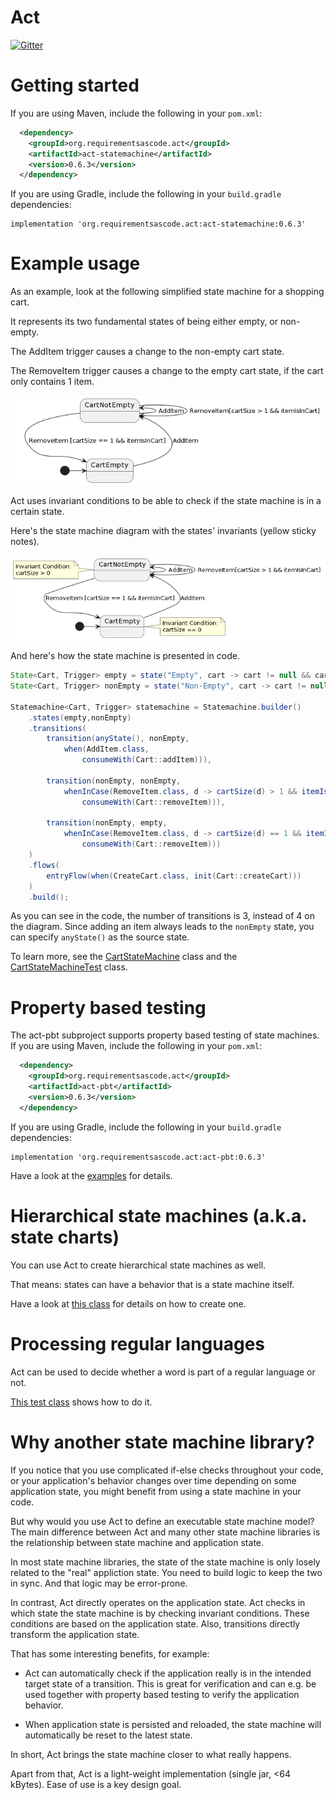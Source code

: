 Act
===
[![Gitter](https://badges.gitter.im/requirementsascode/community.svg)](https://gitter.im/requirementsascode/community?utm_source=badge&utm_medium=badge&utm_campaign=pr-badge)

# Getting started
If you are using Maven, include the following in your `pom.xml`:

``` xml
  <dependency>
    <groupId>org.requirementsascode.act</groupId>
    <artifactId>act-statemachine</artifactId>
    <version>0.6.3</version>
  </dependency>
```

If you are using Gradle, include the following in your `build.gradle` dependencies:

```
implementation 'org.requirementsascode.act:act-statemachine:0.6.3'
```

# Example usage

As an example, look at the following simplified state machine for a shopping cart.

It represents its two fundamental states of being either empty, or non-empty.

The AddItem trigger causes a change to the non-empty cart state.

The RemoveItem trigger causes a change to the empty cart state, if the cart only contains 1 item.

![Image of a statemachine of a shopping cart, with two states](https://github.com/bertilmuth/act/blob/main/doc/flat_statemachine_without_invariants_diagram.png)

Act uses invariant conditions to be able to check if the state machine is in a certain state.

Here's the state machine diagram with the states' invariants (yellow sticky notes).

![Image of a statemachine of a shopping cart, with two states and invariants](https://github.com/bertilmuth/act/blob/main/doc/flat_statemachine_diagram_withInvariants.png)

And here's how the state machine is presented in code.

``` java
State<Cart, Trigger> empty = state("Empty", cart -> cart != null && cart.items().size() == 0);
State<Cart, Trigger> nonEmpty = state("Non-Empty", cart -> cart != null && cart.items().size() > 0);

Statemachine<Cart, Trigger> statemachine = Statemachine.builder()
	.states(empty,nonEmpty)
	.transitions(
		transition(anyState(), nonEmpty, 
			when(AddItem.class, 
				consumeWith(Cart::addItem))),	
		
		transition(nonEmpty, nonEmpty, 
			whenInCase(RemoveItem.class, d -> cartSize(d) > 1 && itemIsInCart(d), 
				consumeWith(Cart::removeItem))),
		
		transition(nonEmpty, empty, 
			whenInCase(RemoveItem.class, d -> cartSize(d) == 1 && itemIsInCart(d), 
				consumeWith(Cart::removeItem)))
	)
	.flows(
		entryFlow(when(CreateCart.class, init(Cart::createCart)))
	)
	.build();
```
As you can see in the code, the number of transitions is 3, instead of 4 on the diagram.
Since adding an item always leads to the `nonEmpty` state, you can specify `anyState()` as the source state.

To learn more, see the [CartStateMachine](https://github.com/bertilmuth/act/blob/main/act-statemachine/src/test/java/org/requirementsascode/act/statemachine/testdata/CartStateMachine.java) class and the [CartStateMachineTest](https://github.com/bertilmuth/act/blob/main/act-statemachine/src/test/java/org/requirementsascode/act/statemachine/CartStateMachineTest.java) class.

# Property based testing
The act-pbt subproject supports property based testing of state machines.
If you are using Maven, include the following in your `pom.xml`:

``` xml
  <dependency>
    <groupId>org.requirementsascode.act</groupId>
    <artifactId>act-pbt</artifactId>
    <version>0.6.3</version>
  </dependency>
```

If you are using Gradle, include the following in your `build.gradle` dependencies:

```
implementation 'org.requirementsascode.act:act-pbt:0.6.3'
```

Have a look at the [examples](https://github.com/bertilmuth/act/tree/main/act-pbt/src/test/java/org/requirementsascode/act/statemachine/pbt) for details.

# Hierarchical state machines (a.k.a. state charts)
You can use Act to create hierarchical state machines as well.

That means: states can have a behavior that is a state machine itself.

Have a look at [this class](https://github.com/bertilmuth/act/blob/main/act-statemachine/src/test/java/org/requirementsascode/act/statemachine/testdata/HierarchicalCart.java) for details on how to create one.

# Processing regular languages
Act can be used to decide whether a word is part of a regular language or not.

[This test class](https://github.com/bertilmuth/act/blob/main/act-statemachine/src/test/java/org/requirementsascode/act/statemachine/RegularLanguageTest.java) shows how to do it. 

# Why another state machine library?
If you notice that you use complicated if-else checks throughout your code, or your application's behavior
changes over time depending on some application state, you might benefit from using a state machine in your code.

But why would you use Act to define an executable state machine model?
The main difference between Act and many other state machine libraries is the relationship between state machine and application state.

In most state machine libraries, the state of the state machine is only losely related to the "real" appliction state. 
You need to build logic to keep the two in sync. And that logic may be error-prone.

In contrast, Act directly operates on the application state. Act checks in which state the state machine is by checking invariant conditions. These conditions are based on the application state. Also, transitions directly transform the application state.

That has some interesting benefits, for example:

* Act can automatically check if the application really is in the intended target state of a transition. This is great for verification and can e.g. be used together with property based testing to verify the application behavior.

* When application state is persisted and reloaded, the state machine will automatically be reset to the latest state. 

In short, Act brings the state machine closer to what really happens.

Apart from that, Act is a light-weight implementation (single jar, <64 kBytes).
Ease of use is a key design goal. 
